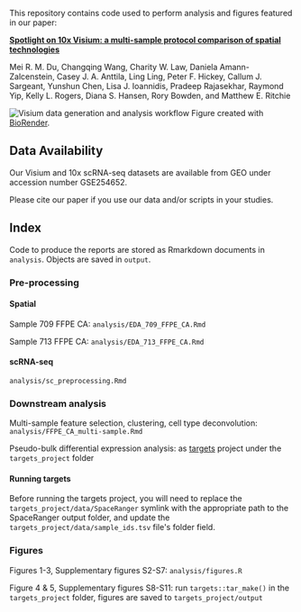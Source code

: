 This repository contains code used to perform analysis and figures featured in our paper:

[**Spotlight on 10x Visium: a multi-sample protocol comparison of spatial technologies**](https://www.biorxiv.org/content/10.1101/2024.03.13.584910v1) 

Mei R. M. Du, Changqing Wang, Charity W. Law, Daniela Amann-Zalcenstein, Casey J. A. Anttila, Ling Ling,
Peter F. Hickey, Callum J. Sargeant, Yunshun Chen, Lisa J. Ioannidis, Pradeep Rajasekhar, Raymond Yip, Kelly
L. Rogers, Diana S. Hansen, Rory Bowden, and Matthew E. Ritchie

![Visium data generation and analysis workflow](https://github.com/mritchielab/SpatialBench/blob/main/Visium%20workflow.png) 
Figure created with [BioRender](https://biorender.com).



## Data Availability
Our Visium and 10x scRNA-seq datasets are available from GEO under accession number GSE254652.

Please cite our paper if you use our data and/or scripts in your studies.

## Index

Code to produce the reports are stored as Rmarkdown documents in `analysis`. Objects are saved in `output`.

### Pre-processing

#### Spatial
Sample 709 FFPE CA: `analysis/EDA_709_FFPE_CA.Rmd`

Sample 713 FFPE CA: `analysis/EDA_713_FFPE_CA.Rmd`

#### scRNA-seq
`analysis/sc_preprocessing.Rmd`

### Downstream analysis

Multi-sample feature selection, clustering, cell type deconvolution: `analysis/FFPE_CA_multi-sample.Rmd`

Pseudo-bulk differential expression analysis: as [targets](https://docs.ropensci.org/targets/) project under the `targets_project` folder

#### Running targets

Before running the targets project, you will need to replace the `targets_project/data/SpaceRanger` symlink with the appropriate path to the SpaceRanger output folder, and update the `targets_project/data/sample_ids.tsv` file's folder field. 

### Figures

Figures 1-3, Supplementary figures S2-S7: `analysis/figures.R`

Figure 4 & 5, Supplementary figures S8-S11: run `targets::tar_make()` in the `targets_project` folder, figures are saved to `targets_project/output`
